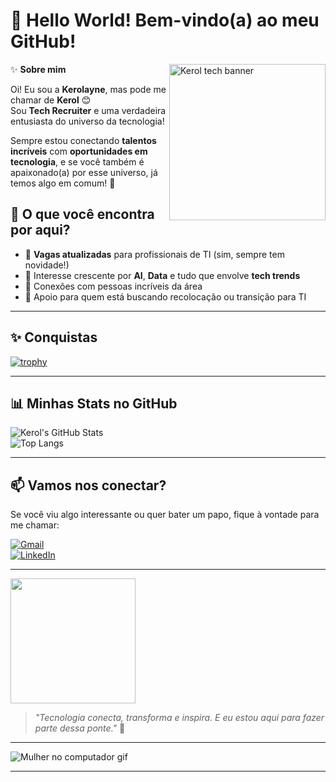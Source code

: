 # 👋 Hello World! Bem-vindo(a) ao meu GitHub!

<img src="https://user-images.githubusercontent.com/110194786/233264900-e4166eb4-4d1d-4dfd-a9fa-6ef9ab4043e3.png" width="250" align="right" alt="Kerol tech banner" />

✨ **Sobre mim**

Oi! Eu sou a **Kerolayne**, mas pode me chamar de **Kerol** 😊  
Sou **Tech Recruiter** e uma verdadeira entusiasta do universo da tecnologia!  

Sempre estou conectando **talentos incríveis** com **oportunidades em tecnologia**, e se você também é apaixonado(a) por esse universo, já temos algo em comum! 💜

## 💼 O que você encontra por aqui?

- 📣 **Vagas atualizadas** para profissionais de TI (sim, sempre tem novidade!)
- 🤖 Interesse crescente por **AI**, **Data** e tudo que envolve **tech trends**
- 🤝 Conexões com pessoas incríveis da área
- 🚀 Apoio para quem está buscando recolocação ou transição para TI

---

## ✨ Conquistas

[![trophy](https://github-profile-trophy.vercel.app/?username=kerol-barros&theme=gruvbox&no-frame=true&column=4&row=1)](https://github.com/ryo-ma/github-profile-trophy)

---

## 📊 Minhas Stats no GitHub

![Kerol's GitHub Stats](https://github-readme-stats.vercel.app/api?username=kerol-barros&show_icons=true&theme=tokyonight)  
![Top Langs](https://github-readme-stats.vercel.app/api/top-langs/?username=kerol-barros&layout=compact&theme=tokyonight)

---

## 📫 Vamos nos conectar?

Se você viu algo interessante ou quer bater um papo, fique à vontade para me chamar:

[![Gmail](https://img.shields.io/badge/Gmail-D14836?style=for-the-badge&logo=gmail&logoColor=white)](mailto:kerolayne.barros@dqrtech.com.br)  
[![LinkedIn](https://img.shields.io/badge/-LinkedIn-%230077B5?style=for-the-badge&logo=linkedin&logoColor=white)](https://www.linkedin.com/in/kerolayne-barros/)

---

<img src="https://badges.devskiller.com/badges/4sDRLPn1nWVk9laCUjqkTW.png" width="200" />

> _"Tecnologia conecta, transforma e inspira. E eu estou aqui para fazer parte dessa ponte."_ 🚀

---

![Mulher no computador gif](https://media.giphy.com/media/L8K62iTDkzGX6/giphy.gif)

---
